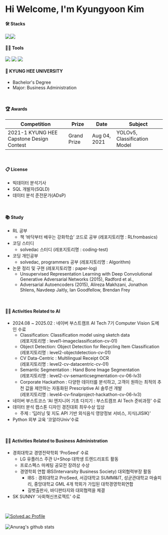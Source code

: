 # Hi Welcome, I'm Kyungyoon Kim

#### 🛠️ Stacks

<img src="https://img.shields.io/badge/Python-3766AB?style=flat-square&logo=Python&logoColor=white"/><img src="https://img.shields.io/badge/PyTorch-EE4C2C?style=flat-square&logo=PyTorch&logoColor=white"/>

#### 💪🏼 Tools 

 <img src="https://img.shields.io/badge/Visual Studio Code-007ACC?style=flat-square&logo=Visual Studio Code&logoColor=white"/> <img src="https://img.shields.io/badge/GitHub-181717?style=flat-square&logo=GitHub&logoColor=white"/> <img src="https://img.shields.io/badge/Anaconda-44A833?style=flat-square&logo=Anaconda&logoColor=white"/>


#### 🏫 KYUNG HEE UNIVERSITY 
- Bachelor's Degree
- Major: Business Administration

<br>

#### 🏆 Awards

|Competition|Prize|Date|Subject|
|------|---|---|-----|
|2021-1 KYUNG HEE Capstone Design Contest|Grand Prize|Aug 04, 2021|YOLOv5, Classification Model|

<br>

#### 📋 License

- 빅데이터 분석기사
- SQL 개발자(SQLD)
- 데이터 분석 준전문가(ADsP)

<br>

#### 📚 Study
- RL 공부
   - 책 ‘바닥부터 배우는 강화학습’ 코드로 공부 (레포지토리명 : RLfrombasics)
- 코딩 스터디
   - solvedac 스터디 (레포지토리명 : coding-test)
- 코딩 개인공부
   - solvedac, programmers 공부 (레포지토리명 : Algorithm) 
- 논문 정리 및 구현 (레포지토리명 : paper-log)
   - Unsupervised Representation Learning with Deep Convolutional Generative Adversarial Networks (2015), Radford et al.,
   - Adversarial Autoencoders (2015), Alireza Makhzani, Jonathon Shlens, Navdeep Jaitly, Ian Goodfellow, Brendan Frey

<br>
 
#### 👩‍💻 Activities Related to AI
- 2024.08 ~ 2025.02 : 네이버 부스트캠프 AI Tech 7기 Computer Vision 도메인 수료  
   - Classification: Classification model using sketch data  
     (레포지토리명 : level1-imageclassification-cv-01)
   - Object Detection: Object Detection for Recycling Item Classification  
     (레포지토리명 : level2-objectdetection-cv-01)
   - CV Data-Centric : Multilingual Receipt OCR  
     (레포지토리명 : level2-cv-datacentric-cv-01)
   - Semantic Segmentation : Hand Bone Image Segmentation  
     (레포지토리명 : level2-cv-semanticsegmentation-cv-06-lv3)   
   - Corporate Hackathon : 다양한 데이터를 분석하고, 고객이 원하는 최적의 추천 값을 제안하는 자동화된 Prescriptive AI 솔루션 개발  
     (레포지토리명 : level4-cv-finalproject-hackathon-cv-06-lv3)  
- 네이버 부스트코스 ‘AI 엔지니어 기초 다지기 : 부스트캠프 AI Tech 준비과정’ 수료
- 데이터 분석 캡스톤 디자인 경진대회 최우수상 입상
  - 주제 :  ‘딥러닝 및 지도 API 기반 외식음식 영양정보 서비스, 지식(JISIK)'
- Python 외부 교육 ‘코알라Univ’수료

<br>

#### 👩‍💻 Activities Related to Business Administration
- 경희대학교 경영전략학회 ‘ProSeed’ 수료
  - LG 유플러스 주관 U+Shop 대학생 트렌드리포트 활동
  - 프로스펙스 마케팅 공모전 장려상 수상
  - 경영학회 연합 IBS(Intervarsity Business Society) 대외협력부장 활동
    - IBS : 경희대학교 ProSeed, 서강대학교 SUMM&IT, 성균관대학교 마술피리, 중앙대학교 GML 4개 학회가 가입된 대학경영학회연합
    - 길벗출판사, 바디판타지와 대외협력을 체결
- SK SUNNY ‘사회혁신프로젝트’ 수료

<br>

[![Solved.ac Profile](http://mazassumnida.wtf/api/generate_badge?boj=ruddbs803)](https://solved.ac/ruddbs803)   
<br>
![Anurag's github stats](https://github-readme-stats.vercel.app/api?username=kkyungyoon&show_icons=true&theme=radical)
